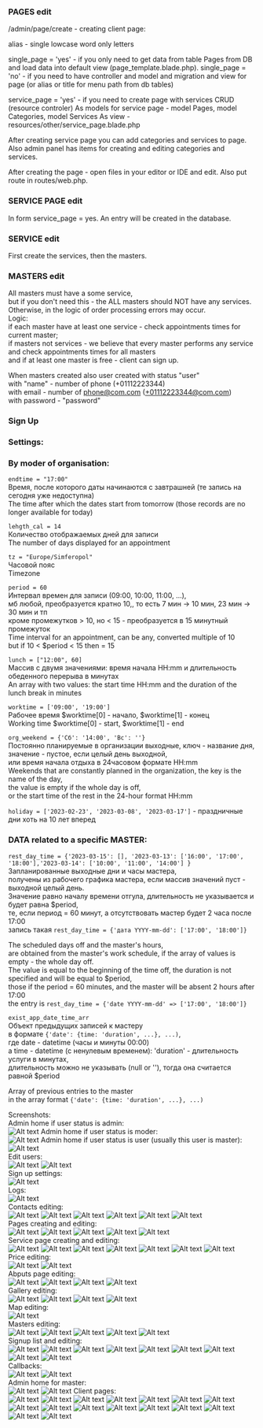 ### PAGES edit
/admin/page/create - creating client page:

alias - single lowcase word only letters

single_page = 'yes' - if you only need to get data from table Pages from DB and load data into default view (page_template.blade.php).
single_page = 'no' - if you need to have controller and model and migration and view for page (or alias or title for menu path from db tables)

service_page = 'yes' - if you need to create page with services CRUD (resource controler)
As models for service page - model Pages, model Categories, model Services
As view - resources/other/service_page.blade.php

After creating service page you can add categories and services to page.
Also admin panel has items for creating and editing categories and services.

After creating the page - open files in your editor or IDE and edit.
Also put route in routes/web.php.

### SERVICE PAGE edit
In form service_page = yes.
An entry will be created in the database.

### SERVICE edit
First create the services, then the masters.

### MASTERS edit   
All masters must have a some service,    
but if you don't need this - the ALL masters should NOT have any services.    
Otherwise, in the logic of order processing errors may occur.    
Logic:   
if each master have at least one service - check appointments times for current master;    
if masters not services - we believe that every master performs any service    
and check appointments times for all masters    
and if at least one master is free - client can sign up.    

When masters created also user created with status "user"    
with "name" - number of phone (+01112223344)    
with email - number of phone@com.com (+01112223344@com.com)    
with password - "password"     


### Sign Up
### Settings:
### By moder of organisation:
`endtime = "17:00"`    
Время, после которого даты начинаются с завтрашней (те запись на сегодня уже недоступна)    
The time after which the dates start from tomorrow (those records are no longer available for today)    

`lehgth_cal = 14`    
Количество отображаемых дней для записи    
The number of days displayed for an appointment    

`tz = "Europe/Simferopol"`    
Часовой пояс    
Timezone    

`period = 60`    
Интервал времен для записи (09:00, 10:00, 11:00, ...),    
мб любой, преобразуется кратно 10,, то есть 7 мин -> 10 мин, 23 мин -> 30 мин и тп    
кроме промежутков > 10, но < 15 - преобразуется в 15 минутный промежуток    
Time interval for an appointment, can be any, converted multiple of 10    
but if 10 < $period < 15 then = 15     

`lunch = ["12:00", 60]`     
Массив c двумя значениями: время начала HH:mm и длительность обеденного перерыва в минутах    
An array with two values: the start time HH:mm and the duration of the lunch break in minutes    

`worktime = ['09:00', '19:00']`    
Рабочее время $worktime[0] - начало, $worktime[1] - конец    
Working time $worktime[0] - start, $worktime[1] - end    

`org_weekend = {'Сб': '14:00', 'Вс': ''}`    
Постоянно планируемые в организации выходные, ключ - название дня,    
значение - пустое, если целый день выходной,    
или время начала отдыха в 24часовом формате HH:mm    
Weekends that are constantly planned in the organization, the key is the name of the day,    
the value is empty if the whole day is off,    
or the start time of the rest in the 24-hour format HH:mm    

`holiday = ['2023-02-23', '2023-03-08', '2023-03-17']` - праздничные дни хоть на 10 лет вперед    

### DATA related to a specific MASTER:    
`rest_day_time = {'2023-03-15': [], '2023-03-13': ['16:00', '17:00', '18:00'],'2023-03-14': ['10:00', '11:00', '14:00'] }`    
Запланированные выходные дни и часы мастера,    
получены из рабочего графика мастера, если массив значений пуст - выходной целый день.    
Значение равно началу времени отгула, длительность не указывается и будет равна $period,    
те, если период = 60 минут, а отсутствовать мастер будет 2 часа после 17:00    
запись такая `rest_day_time = {'дата YYYY-mm-dd': ['17:00', '18:00']}`    

The scheduled days off and the master's hours,    
are obtained from the master's work schedule, if the array of values is empty - the whole day off.    
The value is equal to the beginning of the time off, the duration is not specified and will be equal to $period,    
those if the period = 60 minutes, and the master will be absent 2 hours after 17:00      
the entry is `rest_day_time = {'date YYYY-mm-dd' => ['17:00', '18:00']}`    

`exist_app_date_time_arr`    
Объект предыдущих записей к мастеру    
в формате `{'date': {time: 'duration', ...}, ...)`,     
где date - datetime (часы и минуты 00:00)    
а time - datetime (с ненулевым временем): 'duration' - длительность услуги в минутах,     
длительность можно не указывать (null or ''), тогда она считается равной $period     

Array of previous entries to the master     
in the array format `{'date': {time: 'duration', ...}, ...)`      

Screenshots:   
Admin home if user status is admin:    
![Alt text](screenshots/000_admin_page.jpg "Optional title")
Admin home if user status is moder:   
![Alt text](screenshots/001_admin_moder_page.jpg "Optional title")
Admin home if user status is user (usually this user is master):   
![Alt text](screenshots/002_admin_user_master_page.jpg "Optional title")     
Edit users:   
![Alt text](screenshots/003_admin_user_change.jpg "Optional title")
![Alt text](screenshots/004_admin_user_delete.jpg "Optional title")    
Sign up settings:    
![Alt text](screenshots/005_admin_signup_settings.jpg "Optional title")      
Logs:    
![Alt text](screenshots/006_admin_logs.jpg "Optional title")    
Contacts editing:   
![Alt text](screenshots/010_admin_moder_contacts.jpg "Optional title")
![Alt text](screenshots/011_admin_moder_contacts_list.jpg "Optional title")
![Alt text](screenshots/012_admin_moder_contacts_create.jpg "Optional title")
![Alt text](screenshots/013_admin_moder_contacts_delete.jpg "Optional title")
![Alt text](screenshots/014_admin_moder_contacts_edit.jpg "Optional title")
![Alt text](screenshots/015_admin_moder_contacts_edit.jpg "Optional title")     
Pages creating and editing:     
![Alt text](screenshots/020_admin_moder_pages_create_info.jpg "Optional title")
![Alt text](screenshots/020_admin_moder_pages_create_info.jpg "Optional title")
![Alt text](screenshots/021_admin_moder_pages_create.jpg "Optional title")
![Alt text](screenshots/022_admin_moder_pages_edit_list.jpg "Optional title")
![Alt text](screenshots/023_admin_moder_pages_edit_edit.jpg "Optional title")     
Service page creating and editing:    
![Alt text](screenshots/024_admin_moder_services_pages_edit_list.jpg "Optional title")
![Alt text](screenshots/025_admin_moder_services_pages_edit_edit.jpg "Optional title")
![Alt text](screenshots/026_admin_moder_services_edit_page_choice.jpg "Optional title")
![Alt text](screenshots/027_admin_moder_services_edit_category_add.jpg "Optional title")
![Alt text](screenshots/028_admin_moder_services_edit_category_delete.jpg "Optional title")
![Alt text](screenshots/028_admin_moder_services_edit_services_add.jpg "Optional title")
![Alt text](screenshots/029_admin_moder_services_edit_services_delete.jpg "Optional title")    
Price editing:   
![Alt text](screenshots/030_admin_moder_prices_edit_page_choice.jpg "Optional title")
![Alt text](screenshots/031_admin_moder_prices_edit.jpg "Optional title")    
Abputs page editing:    
![Alt text](screenshots/040_admin_moder_abouts_articles_add.jpg "Optional title")
![Alt text](screenshots/041_admin_moder_abouts_articles_delete.jpg "Optional title")
![Alt text](screenshots/042_admin_moder_abouts_articles_postdelete.jpg "Optional title")
![Alt text](screenshots/043_admin_moder_abouts_articles_edit.jpg "Optional title")     
Gallery editing:    
![Alt text](screenshots/050_admin_moder_gallery_edit.jpg "Optional title")
![Alt text](screenshots/051_admin_moder_gallery_add.jpg "Optional title")
![Alt text](screenshots/052_admin_moder_gallery_remove.jpg "Optional title")
![Alt text](screenshots/053_admin_moder_gallery_albumlink_edit.jpg "Optional title")     
Map editing:      
![Alt text](screenshots/060_admin_moder_map_edit.jpg "Optional title")     
Masters editing:    
![Alt text](screenshots/070_admin_moder_masters_edit_list.jpg "Optional title")
![Alt text](screenshots/071_admin_moder_masters_edit_edit.jpg "Optional title")
![Alt text](screenshots/072_admin_moder_masters_create.jpg "Optional title")
![Alt text](screenshots/073_admin_moder_masters_schedule_choice_master.jpg "Optional title")
![Alt text](screenshots/074_admin_moder_masters_schedule_edit.jpg "Optional title")     
Signup list and editing:     
![Alt text](screenshots/080_admin_moder_signup_by_date.jpg "Optional title")
![Alt text](screenshots/081_admin_moder_signup_by_master.jpg "Optional title")
![Alt text](screenshots/082_admin_moder_signup_by_client_choice.jpg "Optional title")
![Alt text](screenshots/083_admin_moder_signup_by_client.jpg "Optional title")
![Alt text](screenshots/084_admin_moder_signup_by_client_edit.jpg "Optional title")
![Alt text](screenshots/085_admin_moder_signup_edit_time.jpg "Optional title")
![Alt text](screenshots/086_admin_moder_signup_edit_master.jpg "Optional title")
![Alt text](screenshots/087_admin_moder_signup_past.jpg "Optional title")
![Alt text](screenshots/088_admin_moder_signup_future.jpg "Optional title")       
Callbacks:    
![Alt text](screenshots/090_admin_moder_callback_need.jpg "Optional title")
![Alt text](screenshots/091_admin_moder_callback_complete.jpg "Optional title")     
Admin home for master:   
![Alt text](screenshots/100_admin_master_page.jpg "Optional title")
![Alt text](screenshots/101_admin_master_signup.jpg "Optional title")
Client pages:     
![Alt text](screenshots/200_client_home_page.jpg "Optional title")
![Alt text](screenshots/201_client_callback.jpg "Optional title")
![Alt text](screenshots/202_client_signup_start.jpg "Optional title")
![Alt text](screenshots/203_client_signup_service.jpg "Optional title")
![Alt text](screenshots/204_client_signup_master.jpg "Optional title")
![Alt text](screenshots/205_client_signup_time.jpg "Optional title")
![Alt text](screenshots/206_client_signup_check_free.jpg "Optional title")
![Alt text](screenshots/208_client_signup_end.jpg "Optional title")
![Alt text](screenshots/209_client_service_page_list.jpg "Optional title")
![Alt text](screenshots/210_client_service_category_page.jpg "Optional title")
![Alt text](screenshots/211_client_service_page.jpg "Optional title")
![Alt text](screenshots/212_client_price_page.jpg "Optional title")
![Alt text](screenshots/213_client_gallery_page.jpg "Optional title")
![Alt text](screenshots/214_client_gallery_page.jpg "Optional title")
![Alt text](screenshots/215_client_about_page.jpg "Optional title")
![Alt text](screenshots/216_client_map_page.jpg "Optional title")
